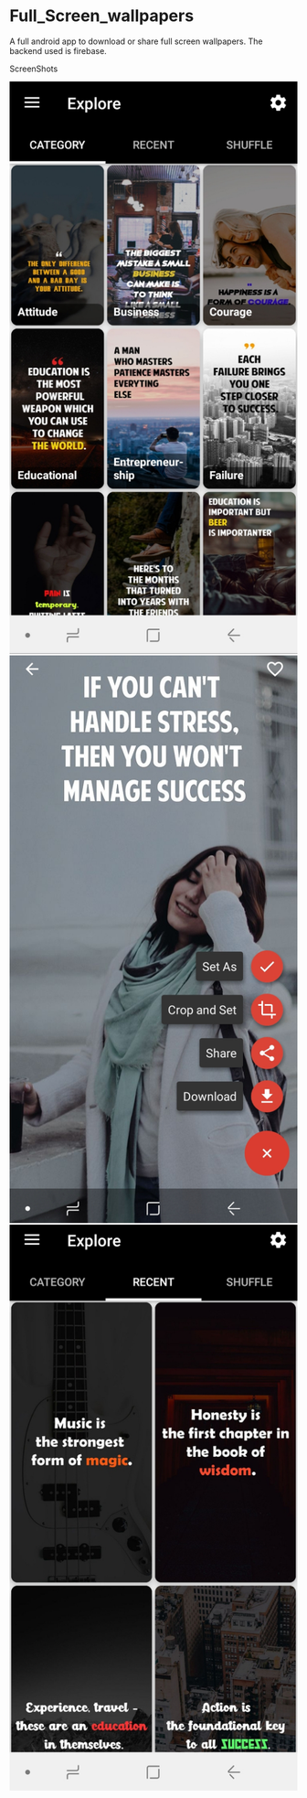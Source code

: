 # Full_Screen_wallpapers
A full android app to download or share full screen wallpapers. The backend used is firebase.

ScreenShots


![](screenshots/20181025_135602.jpg)
![](screenshots/20181025_135304.jpg)
![](screenshots/20181025_135620.jpg)
